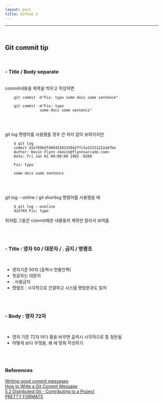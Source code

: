 ```yaml
---
layout: post
title: Github 3
---
```


---

<br>

## Git commit tip

<br>

### - Title / Body separate

<br>
commit내용을 제목을 띄우고 작성하면

        git commit -m"Fix: typo some docs some sentence"

        git commit -m"Fix: typo
                    some docs some sentencs"

<br><br>

git log 명령어를 사용했을 경우 큰 차이 없이 보여지지만<br>

        $ git log
        commit 42e769bdf4894310333942ffc5a15151222a87be
        Author: Kevin Flynn <kevin@flynnsarcade.com>
        Date: Fri Jan 01 00:00:00 1982 -0200

        Fix: typo

        some docs some sentencs

<br><Br>

git log --online / git shortlog 명령어를 사용했을 때

        $ git log --oneline
        42e769 Fix: typo

위처럼 그동안 commit해온 내용들의 제목만 잘라서 보여줌

<br><br>

### - Title : 영자 50 / 대문자 / . 금지 / 명령조

<br>

- 영자기준 50자 (출력시 한줄안쪽)<br>
- 첫글자는 대문자<br>
- . 사용금지<br>
- 명령조 : 시각적으로 간결하고 시스템 명령문과도 일치

<br><br>

### - Body : 영자 72자

<br>

- 영자 기준 72자 마다 줄을 바꾸면 출력시 시각적으로 잘 정돈됨
- 어떻게 보다 무엇을, 왜 에 맞춰 작성하기

<br><br>

### References

[Writing good commit messages](https://github.com/erlang/otp/wiki/Writing-good-commit-messages)<br>
[How to Write a Git Commit Message](https://cbea.ms/git-commit/)<br>
[5.2 Distributed Git - Contributing to a Project](https://git-scm.com/book/en/v2/Distributed-Git-Contributing-to-a-Project)<br>
[PRETTY FORMATS](https://git-scm.com/docs/pretty-formats)
